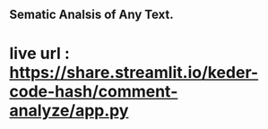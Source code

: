 ## Sematic Analsis of Any Text.

# live url : https://share.streamlit.io/keder-code-hash/comment-analyze/app.py
